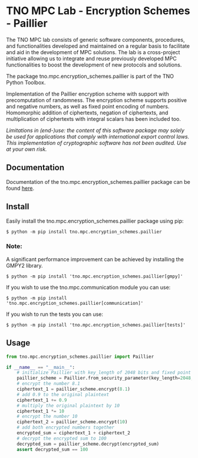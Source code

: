 # TNO MPC Lab - Encryption Schemes - Paillier

The TNO MPC lab consists of generic software components, procedures, and functionalities developed and maintained on a regular basis to facilitate and aid in the development of MPC solutions. The lab is a cross-project initiative allowing us to integrate and reuse previously developed MPC functionalities to boost the development of new protocols and solutions.

The package tno.mpc.encryption_schemes.paillier is part of the TNO Python Toolbox.

Implementation of the Paillier encryption scheme with support with precomputation of randomness. The encryption scheme supports positive and negative numbers, as well as fixed point encoding of numbers. Homomorphic addition of ciphertexts, negation of ciphertexts, and multiplication of ciphertexts with integral scalars has been included too.

*Limitations in (end-)use: the content of this software package may solely be used for applications that comply with international export control laws.*  
*This implementation of cryptographic software has not been audited. Use at your own risk.*

## Documentation

Documentation of the tno.mpc.encryption_schemes.paillier package can be found [here](https://docs.mpc.tno.nl/encryption_schemes/paillier/1.1.2).

## Install

Easily install the tno.mpc.encryption_schemes.paillier package using pip:
```console
$ python -m pip install tno.mpc.encryption_schemes.paillier
```

### Note:
A significant performance improvement can be achieved by installing the GMPY2 library.
```console
$ python -m pip install 'tno.mpc.encryption_schemes.paillier[gmpy]'
```

If you wish to use the tno.mpc.communication module you can use:
```console
$ python -m pip install 'tno.mpc.encryption_schemes.paillier[communication]'
```

If you wish to run the tests you can use:
```console
$ python -m pip install 'tno.mpc.encryption_schemes.paillier[tests]'
```

## Usage

```python
from tno.mpc.encryption_schemes.paillier import Paillier

if __name__ == "__main__":
    # initialize Paillier with key_length of 2048 bits and fixed point precision of 3 decimals
    paillier_scheme = Paillier.from_security_parameter(key_length=2048, precision=3)
    # encrypt the number 8.1
    ciphertext_1 = paillier_scheme.encrypt(8.1)
    # add 0.9 to the original plaintext
    ciphertext_1 += 0.9
    # multiply the original plaintext by 10
    ciphertext_1 *= 10
    # encrypt the number 10
    ciphertext_2 = paillier_scheme.encrypt(10)
    # add both encrypted numbers together
    encrypted_sum = ciphertext_1 + ciphertext_2
    # decrypt the encrypted sum to 100
    decrypted_sum = paillier_scheme.decrypt(encrypted_sum)
    assert decrypted_sum == 100
```
